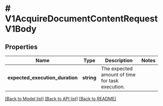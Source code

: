 # # V1AcquireDocumentContentRequestV1Body

## Properties

Name | Type | Description | Notes
------------ | ------------- | ------------- | -------------
**expected_execution_duration** | **string** | The expected amount of time for task execution. |

[[Back to Model list]](../../README.md#models) [[Back to API list]](../../README.md#endpoints) [[Back to README]](../../README.md)
